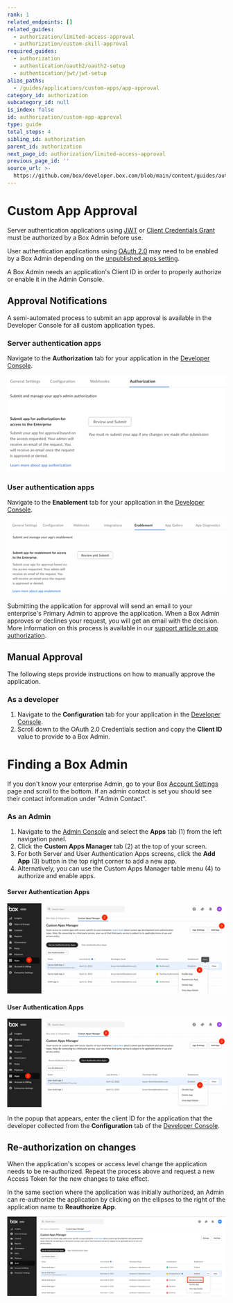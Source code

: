 ```yaml
---
rank: 1
related_endpoints: []
related_guides:
  - authorization/limited-access-approval
  - authorization/custom-skill-approval
required_guides:
  - authorization
  - authentication/oauth2/oauth2-setup
  - authentication/jwt/jwt-setup
alias_paths:
  - /guides/applications/custom-apps/app-approval
category_id: authorization
subcategory_id: null
is_index: false
id: authorization/custom-app-approval
type: guide
total_steps: 4
sibling_id: authorization
parent_id: authorization
next_page_id: authorization/limited-access-approval
previous_page_id: ''
source_url: >-
  https://github.com/box/developer.box.com/blob/main/content/guides/authorization/custom-app-approval.md
---
```

# Custom App Approval

Server authentication applications using [JWT][jwt] or
[Client Credentials Grant][ccg] must be authorized by a Box Admin before use.

User authentication applications using [OAuth 2.0][oauth] may need to be
enabled by a Box Admin depending on the [unpublished apps setting][upa].

A Box Admin needs an application's Client ID in order to properly authorize or
enable it in the Admin Console.

## Approval Notifications

A semi-automated process to submit an app approval is available in the Developer
Console for all custom application types.

### Server authentication apps

Navigate to the **Authorization** tab for your application in the
[Developer Console][devconsole].

<ImageFrame border center>

![Authorization tab](images/app_authorization.png)

</ImageFrame>

### User authentication apps

Navigate to the **Enablement** tab for your application in the [Developer Console][devconsole].

<ImageFrame border center>

![Enablement tab](images/app_enablement.png)

</ImageFrame>

Submitting the application for approval will send an email to your
enterprise's Primary Admin to approve the application.
When a Box Admin approves or declines your request,
you will get an email with the decision.
More information on this process is available in our [support article on app authorization][app-auth].

## Manual Approval

The following steps provide instructions on how to manually approve the
application.

### As a developer

1. Navigate to the **Configuration** tab for your application
in the [Developer Console][devconsole]. 
2. Scroll down to the OAuth 2.0 Credentials
section and copy the **Client ID** value to provide to a Box Admin.

<Message>

# Finding a Box Admin

If you don't know your enterprise Admin, go to your Box [Account
Settings][settings] page and scroll to the bottom. If an admin contact is set
you should see their contact information under "Admin Contact".

</Message>

### As an Admin

1. Navigate to the [Admin Console][adminconsole] and
select the **Apps** tab (1) from the left navigation panel. 
2. Click the
**Custom Apps Manager** tab (2) at the top of your screen. 
3. For both Server and User Authentication Apps screens, click
the **Add App** (3) button in the top right corner to add a new app.
4. Alternatively, you can use the Custom Apps Manager table menu (4)
to authorize and enable apps.

#### Server Authentication Apps

<ImageFrame border center>

![Server Apps tab](images/jwt_app_approval_flow.png)

</ImageFrame>

#### User Authentication Apps

<ImageFrame border center>

![User Apps tab](images/oauth_app_approval_flow.png)

</ImageFrame>

In the popup that appears, enter the client ID for the application that the
developer collected from the **Configuration** tab of the
[Developer Console][devconsole].

## Re-authorization on changes

When the application's scopes or access level change the application needs to be
re-authorized. Repeat the process above and request a new Access Token for the
new changes to take effect.

In the same section where the application was initially authorized, an Admin
can re-authorize the application by clicking on the ellipses to the right
of the application name to **Reauthorize App**.

<ImageFrame border center>

![Re-authorize app](images/reauthorize_app.png)

</ImageFrame>

<!-- i18n-enable localize-links -->

[devconsole]: https://app.box.com/developers/console
<!-- i18n-disable localize-links -->

[ccg]: g://authentication/client-credentials
<!-- i18n-enable localize-links -->

[settings]: https://app.box.com/account
[adminconsole]: https://app.box.com/master/settings/custom
<!-- i18n-disable localize-links -->

[jwt]: g://authentication/jwt
[app-token]: g://authentication/app-token
[oauth]: g://authentication/oauth2
[upa]: g://security/#enterprise-settings-and-authorization
<!-- i18n-enable localize-links -->

[app-auth]: https://support.box.com/hc/en-us/articles/360043697014-Authorizing-Apps-in-the-Box-App-Approval-Process
<!-- i18n-enable localize-links -->